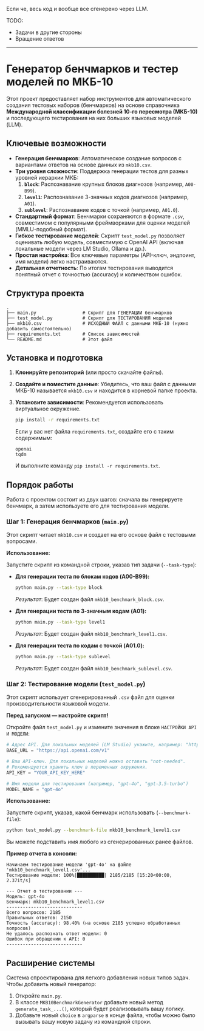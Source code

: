 Если че, весь код и вообще все сгенерено через LLM. 

TODO:
* Задачи в другие стороны
* Вращение ответов

---

# Генератор бенчмарков и тестер моделей по МКБ-10

Этот проект предоставляет набор инструментов для автоматического создания тестовых наборов (бенчмарков) на основе справочника **Международной классификации болезней 10-го пересмотра (МКБ-10)** и последующего тестирования на них больших языковых моделей (LLM).

## Ключевые возможности

-   **Генерация бенчмарков**: Автоматическое создание вопросов с вариантами ответов на основе данных из `mkb10.csv`.
-   **Три уровня сложности**: Поддержка генерации тестов для разных уровней иерархии МКБ:
    1.  **`block`**: Распознавание крупных блоков диагнозов (например, `A00-B99`).
    2.  **`level1`**: Распознавание 3-значных кодов диагнозов (например, `A01`).
    3.  **`sublevel`**: Распознавание кодов с точкой (например, `A01.0`).
-   **Стандартный формат**: Бенчмарки сохраняются в формате `.csv`, совместимом с популярными фреймворками для оценки моделей (MMLU-подобный формат).
-   **Гибкое тестирование моделей**: Скрипт `test_model.py` позволяет оценивать любую модель, совместимую с OpenAI API (включая локальные модели через LM Studio, Ollama и др.).
-   **Простая настройка**: Все ключевые параметры (API-ключ, эндпоинт, имя модели) легко настраиваются.
-   **Детальная отчетность**: По итогам тестирования выводится понятный отчет с точностью (accuracy) и количеством ошибок.

## Структура проекта

```
.
├── main.py                 # Скрипт для ГЕНЕРАЦИИ бенчмарков
├── test_model.py           # Скрипт для ТЕСТИРОВАНИЯ моделей
├── mkb10.csv               # ИСХОДНЫЙ ФАЙЛ с данными МКБ-10 (нужно добавить самостоятельно)
├── requirements.txt        # Список зависимостей
└── README.md               # Этот файл
```

## Установка и подготовка

1.  **Клонируйте репозиторий** (или просто скачайте файлы).

2.  **Создайте и поместите данные**: Убедитесь, что ваш файл с данными МКБ-10 называется `mkb10.csv` и находится в корневой папке проекта.

3.  **Установите зависимости**: Рекомендуется использовать виртуальное окружение.
    ```bash
    pip install -r requirements.txt
    ```
    Если у вас нет файла `requirements.txt`, создайте его с таким содержимым:
    ```
    openai
    tqdm
    ```
    И выполните команду `pip install -r requirements.txt`.

## Порядок работы

Работа с проектом состоит из двух шагов: сначала вы генерируете бенчмарк, а затем используете его для тестирования модели.

### Шаг 1: Генерация бенчмарков (`main.py`)

Этот скрипт читает `mkb10.csv` и создает на его основе файл с тестовыми вопросами.

**Использование:**

Запустите скрипт из командной строки, указав тип задачи (`--task-type`):

-   **Для генерации теста по блокам кодов (A00-B99):**
    ```bash
    python main.py --task-type block
    ```
    *Результат*: Будет создан файл `mkb10_benchmark_block.csv`.

-   **Для генерации теста по 3-значным кодам (A01):**
    ```bash
    python main.py --task-type level1
    ```
    *Результат*: Будет создан файл `mkb10_benchmark_level1.csv`.

-   **Для генерации теста по кодам с точкой (A01.0):**
    ```bash
    python main.py --task-type sublevel
    ```
    *Результат*: Будет создан файл `mkb10_benchmark_sublevel.csv`.

### Шаг 2: Тестирование модели (`test_model.py`)

Этот скрипт использует сгенерированный `.csv` файл для оценки производительности языковой модели.

**Перед запуском — настройте скрипт!**

Откройте файл `test_model.py` и измените значения в блоке `НАСТРОЙКИ API И МОДЕЛИ`:

```python
# Адрес API. Для локальных моделей (LM Studio) укажите, например: "http://localhost:1234/v1"
BASE_URL = "https://api.openai.com/v1" 

# Ваш API-ключ. Для локальных моделей можно оставить "not-needed".
# Рекомендуется хранить ключ в переменных окружения.
API_KEY = "YOUR_API_KEY_HERE" 

# Имя модели для тестирования (например, "gpt-4o", "gpt-3.5-turbo")
MODEL_NAME = "gpt-4o"
```

**Использование:**

Запустите скрипт, указав, какой бенчмарк использовать (`--benchmark-file`):

```bash
python test_model.py --benchmark-file mkb10_benchmark_level1.csv
```

Вы можете подставить имя любого из сгенерированных ранее файлов.

**Пример отчета в консоли:**

```
Начинаем тестирование модели 'gpt-4o' на файле 'mkb10_benchmark_level1.csv'...
Тестирование модели: 100%|██████████| 2185/2185 [15:20<00:00, 2.37it/s]

--- Отчет о тестировании ---
Модель: gpt-4o
Бенчмарк: mkb10_benchmark_level1.csv
----------------------------
Всего вопросов: 2185
Правильных ответов: 2150
Точность (accuracy): 98.40% (на основе 2185 успешно обработанных вопросов)
Не удалось распознать ответ модели: 0
Ошибок при обращении к API: 0
----------------------------
```

## Расширение системы

Система спроектирована для легкого добавления новых типов задач. Чтобы добавить новый генератор:

1.  Откройте `main.py`.
2.  В классе `MKB10BenchmarkGenerator` добавьте новый метод `generate_task_...()`, который будет реализовывать вашу логику.
3.  Добавьте новый `choice` в `argparse` в конце файла, чтобы можно было вызывать вашу новую задачу из командной строки.